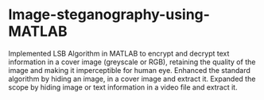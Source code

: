 # Image-steganography-using-MATLAB
Implemented LSB Algorithm in MATLAB to encrypt and decrypt text information in a cover 
image (greyscale or RGB), retaining the quality of the image and making it imperceptible for human eye. 
Enhanced the standard algorithm by hiding an image, in a cover image and extract it.
Expanded the scope by hiding image or text information in a video file and extract it.
